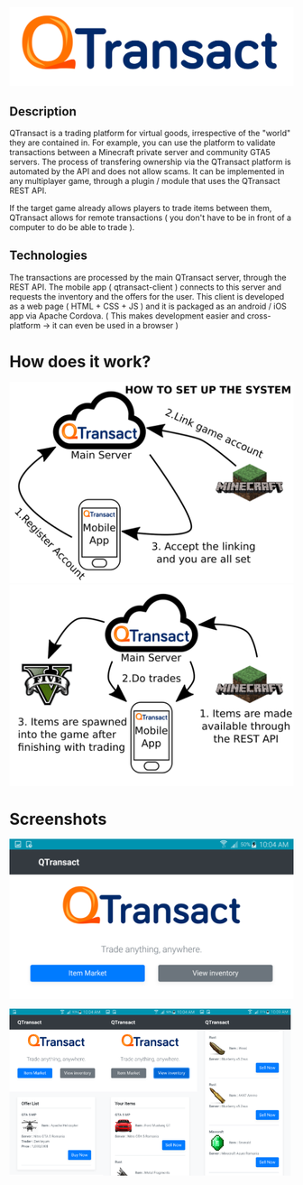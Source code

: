 <img src="docs/QTransact.png">

## Description

QTransact is a trading platform for virtual goods, irrespective of the "world" they are contained in. For example, you can use the platform to validate transactions between a Minecraft private server and community GTA5 servers. The process of transfering ownership via the QTransact platform is automated by the API and does not allow scams. It can be implemented in any multiplayer game, through a plugin / module that uses the QTransact REST API.

If the target game already allows players to trade items between them, QTransact allows for remote transactions ( you don't have to be in front of a computer to do be able to trade ).

## Technologies

The transactions are processed by the main QTransact server, through the REST API.
The mobile app ( qtransact-client ) connects to this server and requests the inventory and the offers for the user. This client is developed as a web page ( HTML + CSS + JS ) and it is packaged as an android / iOS app via Apache Cordova. ( This makes development easier and cross-platform -> it can even be used in a browser )

# How does it work?

<img src="docs/scheme1.png">
<img src="docs/scheme2.png">

# Screenshots

<img src="docs/screenshot3.png">

<img src="docs/screenshot1.png" width="33%"><img src="docs/screenshot2.png" width="33%"><img src="docs/screenshot5.png" width="33%">
